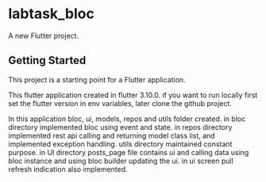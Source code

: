 # labtask_bloc

A new Flutter project.

## Getting Started

This project is a starting point for a Flutter application.

This flutter application created in flutter 3.10.0.
if you want to run locally first set the flutter version in env variables, later clone the github project.

In this application bloc, ui, models, repos and utils folder created.
in bloc directory implemented bloc using event and state.
in repos directory implemented rest api calling and returning model class list, and implemented exception handling.
utils directory maintained constant purpose.
in UI directory posts_page file contains ui and calling data using bloc instance and using bloc builder updating the ui.
in ui screen pull refresh indication also implemented.